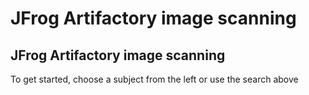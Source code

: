# JFrog Artifactory image scanning

##  JFrog Artifactory image scanning

To get started, choose a subject from the left or use the search above

